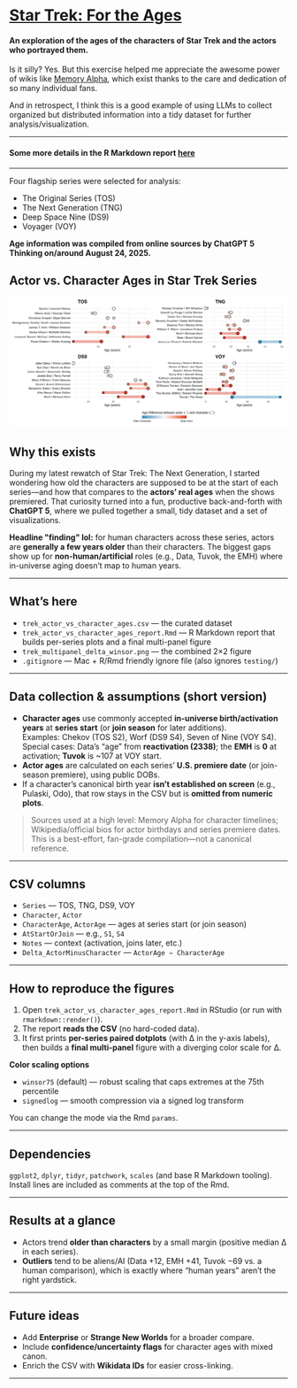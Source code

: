 # [Star Trek: For the Ages](https://mayankles.github.io/StarTrekForTheAges/)

#### An exploration of the ages of the characters of Star Trek and the actors who portrayed them. 

Is it silly? Yes. But this exercise helped me appreciate the awesome power of wikis like [Memory Alpha](https://memory-alpha.fandom.com/wiki/Portal:Main), which exist thanks to the care and dedication of so many individual fans.

And in retrospect, I think this is a good example of using LLMs to collect organized but distributed information into a tidy dataset for further analysis/visualization.

---

#### Some more details in the R Markdown report [here](https://mayankles.github.io/StarTrekForTheAges/)

---

Four flagship series were selected for analysis:

- The Original Series (TOS)
- The Next Generation (TNG) 
- Deep Space Nine (DS9)
- Voyager (VOY)

<b>
Age information was compiled from online sources by ChatGPT 5 Thinking on/around August 24, 2025.
</b>


## Actor vs. Character Ages in Star Trek Series

![Final figure: Actor vs. Character Ages](trek_multipanel_delta_winsor.png)


## Why this exists
During my latest rewatch of Star Trek: The Next Generation, I started wondering how old the characters are supposed to be at the start of each series—and how that compares to the **actors’ real ages** when the shows premiered. That curiosity turned into a fun, productive back-and-forth with **ChatGPT 5**, where we pulled together a small, tidy dataset and a set of visualizations.

**Headline "finding" lol:** for human characters across these series, actors are **generally a few years older** than their characters. The biggest gaps show up for **non-human/artificial** roles (e.g., Data, Tuvok, the EMH) where in-universe aging doesn’t map to human years.

---

## What’s here
- `trek_actor_vs_character_ages.csv` — the curated dataset  
- `trek_actor_vs_character_ages_report.Rmd` — R Markdown report that builds per-series plots and a final multi-panel figure  
- `trek_multipanel_delta_winsor.png` — the combined 2×2 figure  
- `.gitignore` — Mac + R/Rmd friendly ignore file (also ignores `testing/`)

---

## Data collection & assumptions (short version)
- **Character ages** use commonly accepted **in-universe birth/activation years** at **series start** (or **join season** for later additions).  
  Examples: Chekov (TOS S2), Worf (DS9 S4), Seven of Nine (VOY S4).  
  Special cases: Data’s “age” from **reactivation (2338)**; the **EMH** is **0** at activation; **Tuvok** is ~107 at VOY start.
- **Actor ages** are calculated on each series’ **U.S. premiere date** (or join-season premiere), using public DOBs.
- If a character’s canonical birth year **isn’t established on screen** (e.g., Pulaski, Odo), that row stays in the CSV but is **omitted from numeric plots**.

> Sources used at a high level: Memory Alpha for character timelines; Wikipedia/official bios for actor birthdays and series premiere dates. This is a best-effort, fan-grade compilation—not a canonical reference.

---

## CSV columns
- `Series` — TOS, TNG, DS9, VOY  
- `Character`, `Actor`  
- `CharacterAge`, `ActorAge` — ages at series start (or join season)  
- `AtStartOrJoin` — e.g., `S1`, `S4`  
- `Notes` — context (activation, joins later, etc.)  
- `Delta_ActorMinusCharacter` — `ActorAge − CharacterAge`

---

## How to reproduce the figures
1. Open `trek_actor_vs_character_ages_report.Rmd` in RStudio (or run with `rmarkdown::render()`).
2. The report **reads the CSV** (no hard-coded data).
3. It first prints **per-series paired dotplots** (with Δ in the y-axis labels), then builds a **final multi-panel** figure with a diverging color scale for Δ.

**Color scaling options**
- `winsor75` (default) — robust scaling that caps extremes at the 75th percentile  
- `signedlog` — smooth compression via a signed log transform

You can change the mode via the Rmd `params`.

---

## Dependencies
`ggplot2`, `dplyr`, `tidyr`, `patchwork`, `scales` (and base R Markdown tooling). Install lines are included as comments at the top of the Rmd.

---

## Results at a glance
- Actors trend **older than characters** by a small margin (positive median Δ in each series).  
- **Outliers** tend to be aliens/AI (Data +12, EMH +41, Tuvok −69 vs. a human comparison), which is exactly where “human years” aren’t the right yardstick.

---

## Future ideas
- Add **Enterprise** or **Strange New Worlds** for a broader compare.  
- Include **confidence/uncertainty flags** for character ages with mixed canon.  
- Enrich the CSV with **Wikidata IDs** for easier cross-linking.

---


